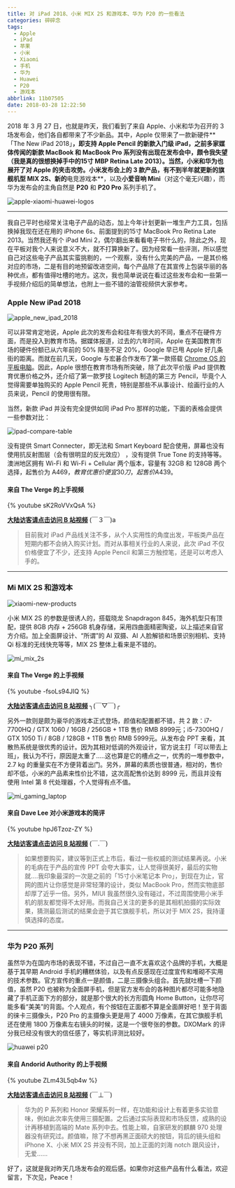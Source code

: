 ```yaml
---
title: 对 iPad 2018、小米 MIX 2S 和游戏本、华为 P20 的一些看法
categories: 碎碎念
tags:
  - Apple
  - iPad
  - 苹果
  - 小米
  - Xiaomi
  - 手机
  - 华为
  - Huawei
  - P20
  - 游戏本
abbrlink: 11b07505
date: 2018-03-28 12:22:50
---
```


2018 年 3 月 27 日，也就是昨天，我们看到了来自 Apple、小米和华为召开的 3 场发布会，他们各自都带来了不少新品。其中，Apple 仅带来了一款新硬件**「The New iPad 2018」**，即支持 Apple Pencil 的新款入门级 iPad，之前多家媒体传闻的新款 MacBook 和 MacBook Pro 系列没有出现在发布会中，颇令我失望（我是真的很想换掉手中的15寸 MBP Retina Late 2013）。当然，小米和华为也展开了对 Apple 的夹击攻势。小米发布会上的 3 款产品，有不到半年就更新的旗舰机型 **MIX 2S**、新的**电竞游戏本**，以及**小爱音响 Mini**（对这个毫无兴趣），而华为发布会的主角自然是 **P20** 和 **P20 Pro** 系列手机了。

![apple-xiaomi-huawei-logos](https://user-images.githubusercontent.com/5259084/38006101-4dd9a55a-328f-11e8-9d07-f6f0dc550cdb.png)

<!--more-->

-----

我自己平时也经常关注电子产品的动态，加上今年计划更新一堆生产力工具，包括换掉我现在还在用的 iPhone 6s、前面提到的15寸 MacBook Pro Retina Late 2013。当然我还有个 iPad Mini 2，偶尔翻出来看看电子书什么的，除此之外，现在平板对我个人来说意义不大，就不打算换新了。因为经常看一些评测，所以感觉自己对这些电子产品其实蛮挑剔的，一个观察，没有什么完美的产品，一是其价格对应的市场，二是有目的地预留改进空间，每个产品除了在其宣传上包装华丽的各种优点，都有值得吐槽的地方。这次，我也简单说说在看过这些发布会和一些第一手视频介绍后的简单想法，也附上一些不错的油管视频供大家参考。

### Apple New iPad 2018

![apple_new_ipad_2018](https://user-images.githubusercontent.com/5259084/38006292-1ca72b6e-3290-11e8-8082-dd7901c48a4f.jpg)

可以非常肯定地说，Apple 此次的发布会和往年有很大的不同，重点不在硬件方面，而是投入到教育市场。据媒体报道，过去的六年时间，Apple 在美国教育市场的硬件份额已从六年前的 50% 降至不足 20%，Google 早已甩 Apple 好几条街的距离。而就在前几天，Google 与宏碁合作发布了第一款搭载 [Chrome OS 的平板电脑](https://www.theverge.com/circuitbreaker/2018/3/26/17157444/acer-chromebook-tab-10-first-chrome-os-tablet-announced)。因此，Apple 很想在教育市场有所突破，除了此次平价版 iPad 提供教育优惠价格之外，还介绍了第一款罗技 Logitech 制造的第三方 Pencil，毕竟个人觉得需要单独购买的 Apple Pencil 死贵，特别是那些不从事设计、绘画行业的人员来说，Pencil 的使用很有限。

当然，新款 iPad 并没有完全提供如同 iPad Pro 那样的功能，下面的表格会提供一些参数对比：

![ipad-compare-table](https://user-images.githubusercontent.com/5259084/38007456-34a7c5de-3295-11e8-991f-5b2d6eb9b315.png)

没有提供 Smart Connecter，即无法和 Smart Keyboard 配合使用，屏幕也没有使用抗反射图层（会有很明显的反光效应）
，没有提供 True Tone 的支持等等。澳洲地区拥有 Wi-Fi 和 Wi-Fi + Cellular 两个版本，容量有 32GB 和 128GB 两个选择，起售价为 A$469，教育优惠价便宜 30 刀，起售价 A$439。

#### 来自 The Verge 的上手视频

{% youtube sK2RoVVxQsA %}

**[大陆访客请点击访问 B 站视频](https://www.bilibili.com/video/av21320772)** (￣３￣)a

> 目前我对 iPad 产品线关注不多，从个人实用性的角度出发，平板类产品在短期内都不会纳入购买计划。而对从事相关行业的人来说，此次 iPad 不仅价格便宜了不少，还支持 Apple Pencil 和第三方触控笔，还是可以考虑入手的。

-----

### Mi MIX 2S 和游戏本

![xiaomi-new-products](https://user-images.githubusercontent.com/5259084/38007841-32c4754e-3297-11e8-9eea-6f22a7585c32.jpg)

小米 MIX 2S 的参数是很诱人的，搭载晓龙 Snapdragon 845，海外机型只有顶配，提供 8GB 内存 + 256GB 机身存储，采用四曲面精密陶瓷，以上描述来自官方介绍。加上全面屏设计、“所谓”的 AI 双摄、AI 人脸解锁和场景识别相机、支持 Qi 标准的无线快充等等，MIX 2S 整体上看来是不错的。

![mi_mix_2s](https://user-images.githubusercontent.com/5259084/38008052-47328c86-3298-11e8-9920-f9eaa244048b.jpg)

#### 来自 The Verge 的上手视频

{% youtube -fsoLs94JIQ %}

**[大陆访客请点击访问 B 站视频](https://www.bilibili.com/video/av21322623)** ╮(￣▽￣)╭

另外一款则是颇为豪华的游戏本正式登场，颜值和配置都不错，共 2 款：i7-7700HQ / GTX 1060 / 16GB / 256GB + 1TB 售价 RMB 8999元；i5-7300HQ / GTX 1050 Ti / 8GB / 128GB + 1TB 售价 RMB 5999元。从发布会 PPT 来看，其散热系统是很优秀的设计。因为其相对低调的外观设计，官方说主打「可以带去上班」，我认为不行，原因是太重了.....这也算是它的槽点之一，优秀的一堆参数中，2.7 kg 的重量实在不方便背着出门。另外，屏幕的素质也很普通，相对的，售价却不低，小米的产品素来性价比不错，这次高配售价达到 8999 元，而且并没有使用 Intel 第 8 代处理器，个人觉得有点不值。

![mi_gaming_laptop](https://user-images.githubusercontent.com/5259084/38008437-6be552fa-329a-11e8-92bd-35eb979b2176.jpg)

#### 来自 Dave Lee 对小米游戏本的简评

{% youtube hpJ6Tzoz-ZY %}

**[大陆访客请点击访问 B 站视频](http://www.bilibili.com/video/av21330187)** (￣.￣)

> 如果想要购买，建议等到正式上市后，看过一些权威的测试结果再说。小米的毛病在于产品的宣传 PPT 会夸大事实，让人觉得很美好，最后的实物就....我印象最深的一次是之前的「15寸小米笔记本 Pro」，到现在为止，官网的图片让你感觉是非常轻薄的设计，类似 MacBook Pro，然而实物底部却厚了近乎一倍。另外，MIUI 我虽然很久没有碰过，不过周围使用小米手机的朋友都觉得不太好用。而我自己关注的更多的是其相机拍摄的实际效果，猜测最后测试的结果会逊于其它旗舰手机，所以对于 MIX 2S，我持谨慎选择的态度。

-----

### 华为 P20 系列

虽然华为在国内市场的表现不错，不过自己一直不太喜欢这个品牌的手机，大概是基于其早期 Android 手机的糟糕体验，以及有点反感现在过度宣传和堆砌不实用的技术参数。官方宣传的重点一是颜值，二是三摄像头组合。首先就吐槽一下颜值，虽然 P20 也被称为全面屏手机，但是官方发布会的各种图片都尽可能多地隐藏了手机正面下方的部分，就是那个很大的长方形圆角 Home Button，让你尽可能多看“美美”的背面。个人观点，有个按钮在正面都不算是全面屏好吧！至于背面的徕卡三摄像头，P20 Pro 的主摄像头更是用了 4000 万像素，在其它旗舰手机还在使用 1800 万像素左右镜头的时候，这是一个很夸张的参数。DXOMark 的评分我已经没有很大的信任感了，等实机评测比较好。

![huawei p20](https://user-images.githubusercontent.com/5259084/38008894-130bade8-329d-11e8-95c3-04aa580ae6e1.jpg)

#### 来自 Andorid Authority 的上手视频

{% youtube ZLm43L5qb4w %}

**[大陆访客请点击访问 B 站视频](https://www.bilibili.com/video/av21335187)** (￣⊥￣)

> 华为的 P 系列和 Honor 荣耀系列一样，在功能和设计上有着更多实验意味，例如此次率先使用三摄配置。之后通过实际表现和市场反馈，成熟的设计再移植到高端的 Mate 系列中去。性能上嘛，自家研发的麒麟 970 处理器没有研究过。颜值嘛，除了不想再黑正面硕大的按钮，背后的镜头组和 iPhone X、小米 MIX 2S 并没有不同，加上正面的刘海 notch 跟风设计，无爱......

好了，这就是我对昨天几场发布会的观后感。如果你对这些产品有什么看法，欢迎留言，下次见，Peace！

